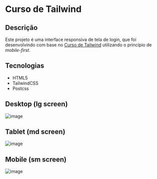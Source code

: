 # Curso de Tailwind

## Descrição

Este projeto é uma interface responsiva de tela de login, que foi desenvolvindo com base no [Curso de Tailwind](https://www.youtube.com/watch?v=1qH3wAtX4So) utilizando o princípio de *mobile-first*. 

## Tecnologias

- HTML5
- TailwindCSS
- Postcss

## Desktop (lg screen)

![image](https://user-images.githubusercontent.com/76708357/149664045-068e6b27-8786-423a-b611-5a2f7b729737.png)

## Tablet (md screen)

![image](https://user-images.githubusercontent.com/76708357/149664099-fca3f7b8-502a-4eab-8470-77614e30baa5.png)

## Mobile (sm screen)

![image](https://user-images.githubusercontent.com/76708357/149664130-869a59c2-ce33-4fc0-9dd2-d69cadd2c3ae.png)






